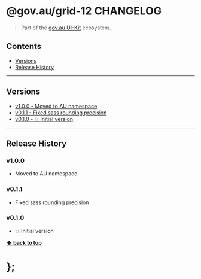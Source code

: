 @gov.au/grid-12 CHANGELOG
======================

> Part of the [gov.au UI-Kit](https://github.com/govau/uikit/) ecosystem.


## Contents

* [Versions](#install)
* [Release History](#release-history)


----------------------------------------------------------------------------------------------------------------------------------------------------------------


## Versions

* [v1.0.0 - Moved to AU namespace](v100)
* [v0.1.1 - Fixed sass rounding precision](v011)
* [v0.1.0 - 💥 Initial version](v010)


----------------------------------------------------------------------------------------------------------------------------------------------------------------


## Release History

### v1.0.0

- Moved to AU namespace


### v0.1.1

- Fixed sass rounding precision


### v0.1.0

- 💥 Initial version


**[⬆ back to top](#contents)**


# };
